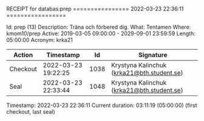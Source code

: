 RECEIPT for databas:prep
================ 2022-03-23 22:36:11 =================

Id:          prep (13)
Description: Träna och förbered dig.
What:        Tentamen
Where:       kmom10/prep
Active:      2019-03-05 09:00:00 - 2029-09-01 23:59:59
Length:      05:00:00
Acronym:     krka21

| Action   | Timestamp           | Id    | Signature |
|----------|---------------------|-------|-----------|
| Checkout | 2022-03-23 19:22:25 |  1038 | Krystyna Kalinchuk (krka21@bth.student.se) |
| Seal     | 2022-03-23 22:33:44 |  1048 | Krystyna Kalinchuk (krka21@bth.student.se) |

Timestamp:        2022-03-23 22:36:11
Current duration: 03:11:19 (05:00:00) (first checkout, last seal)

